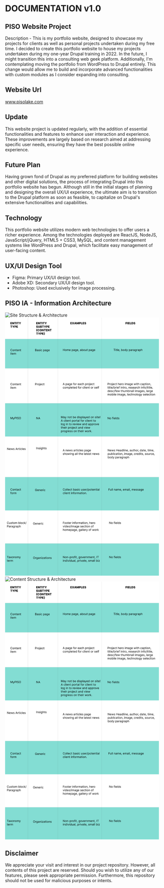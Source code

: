 # DOCUMENTATION v1.0

## PISO Website Project

Description - This is my portfolio website, designed to showcase my projects for clients as well as personal projects undertaken during my free time. I decided to create this portfolio website to house my projects undertaken during my one-year Drupal training in 2022. In the future, I might transition this into a consulting web geek platform. Additionally, I'm contemplating moving the portfolio from WordPress to Drupal entirely. This change would allow me to build and incorporate advanced functionalities with custom modules as I consider expanding into consulting.

## Website Url
www.pisolake.com

## Update

This website project is updated regularly, with the addition of essential functionalities and features to enhance user interaction and experience. These improvements are largely based on research aimed at addressing specific user needs, ensuring they have the best possible online experience.

## Future Plan

Having grown fond of Drupal as my preferred platform for building websites and other digital solutions, the process of integrating Drupal into this portfolio website has begun. Although still in the initial stages of planning and designing the overall UX/UI experience, the ultimate aim is to transition to the Drupal platform as soon as feasible, to capitalize on Drupal's extensive functionalities and capabilities.

## Technology

This portfolio website utilizes modern web technologies to offer users a richer experience. Among the technologies deployed are ReactJS, NodeJS, JavaScript/jQuery, HTML5 + CSS3, MySQL, and content management systems like WordPress and Drupal, which facilitate easy management of user-facing content.

## UX/UI Design Tool

-	Figma: Primary UX/UI design tool.
-	Adobe XD: Secondary UX/UI design tool.
-	Photoshop: Used exclusively for image processing.

## PISO IA - Information Architecture

![Site Structure & Architecture]('web/theme/media/images/architecture.png)
![Folder Structure](web/theme/media/images/architecture.png)
![Content Structure & Architecture]('/theme/media/images/architecture.png)
![Site Map](web/theme/media/images/architecture.png)


## Disclaimer

We appreciate your visit and interest in our project repository. However, all contents of this project are reserved. Should you wish to utilize any of our features, please seek appropriate permission. Furthermore, this repository should not be used for malicious purposes or intents.